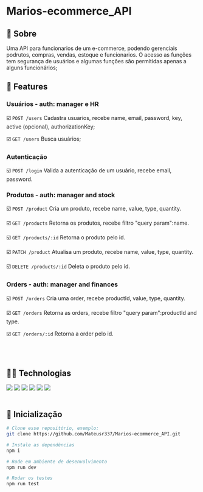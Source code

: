 # Marios-ecommerce_API

## :link: Sobre

Uma API para funcionarios de um e-commerce, podendo gerenciais podrutos, compras, vendas, estoque e funcionarios. O acesso as funções tem segurança de usuários e algumas funções são permitidas apenas a alguns funcionários;

## :hammer: Features

### Usuários - auth: manager e HR

:ballot_box_with_check: `POST /users` Cadastra usuarios, recebe name, email, password, key, active (opcional), authorizationKey;

:ballot_box_with_check: `GET /users` Busca usuários;


### Autenticação

:ballot_box_with_check: `POST /login` Valida a autenticação de um usuário, recebe email, password.


### Produtos - auth: manager and stock

:ballot_box_with_check: `POST /product` Cria um produto, recebe name, value, type, quantity.

:ballot_box_with_check: `GET /products` Retorna os produtos, recebe filtro "query param":name. 

:ballot_box_with_check: `GET /products/:id` Retorna o produto pelo id.

:ballot_box_with_check: `PATCH /product` Atualisa um produto, recebe name, value, type, quantity.

:ballot_box_with_check: `DELETE /products/:id` Deleta o produto pelo id.


### Orders - auth: manager and finances

:ballot_box_with_check: `POST /orders` Cria uma order, recebe productId, value, type, quantity.

:ballot_box_with_check: `GET /orders` Retorna as orders, recebe filtro "query param":productId and type. 

:ballot_box_with_check: `GET /orders/:id` Retorna a order pelo id.

<br />
<br />


## :woman_technologist: Technologias
<div>
    <img src="https://img.shields.io/badge/typescript-3178C6?style=for-the-badge&logo=typescript&logoColor=black" />
    <img src="https://img.shields.io/badge/ts node-3178C6?style=for-the-badge&logo=ts node&logoColor=000000" />
    <img src="https://img.shields.io/badge/node.js-363636?style=for-the-badge&logo=node.js&logoColor=339933"/>
    <img src="https://img.shields.io/badge/jest-C21325?style=for-the-badge&logo=jest&logoColor=000000"/>
    <img src="https://img.shields.io/badge/supertest-141526?style=for-the-badge&logo=jest&logoColor=ffffff"/>
    <img src="https://img.shields.io/badge/joi-000000?style=for-the-badge&logo=joi&logoColor=ffffff"/>
</div>

<br />

## :tada: Inicialização

```bash
# Clone esse repositório, exemplo:
git clone https://github.com/Mateusr337/Marios-ecommerce_API.git

# Instale as dependências
npm i

# Rode em ambiente de desenvolvimento
npm run dev

# Rodar os testes
npm run test
```

